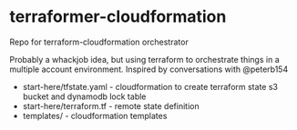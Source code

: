 # terraformer-cloudformation

Repo for terraform-cloudformation orchestrator

Probably a whackjob idea, but using terraform to orchestrate things in a multiple account environment. Inspired by conversations with @peterb154

* start-here/tfstate.yaml - cloudformation to create terraform state s3 bucket and dynamodb lock table
* start-here/terraform.tf - remote state definition
* templates/ - cloudformation templates
